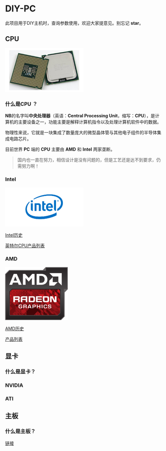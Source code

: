 # DIY-PC

此项目用于DIY主机时，查询参数使用，欢迎大家提意见。别忘记 **star**。

## CPU 

<img src="./resource/image/cpu.jpg " width="50%" height="50%">

### 什么是CPU ？

**NB**的名字叫**中央处理器**（英语：**Central Processing Unit**，缩写：**CPU**），是计算机的主要设备之一，功能主要是解释计算机指令以及处理计算机软件中的数据。

物理性来说，它就是一块集成了数量庞大的微型晶体管与其他电子组件的半导体集成电路芯片。

目前世界 **PC** 端的 **CPU** 主要由 **AMD** 和 **Intel** 两家垄断。

> 国内也一直在努力，相信设计是没有问题的，但是工艺还是达不到要求，仍需努力啊！

### Intel

<img src="./resource/logo/intel.png " width="50%" height="50%">

[Intel历史]()

[英特尔CPU产品列表](cpu/intel)

### AMD

<img src="./resource/logo/amd.png" width="40%" height="40%">

[AMD历史]()

[产品列表]()

## 显卡

### 什么是显卡？

### NVIDIA

### ATI

## 主板

### 什么是主板？

[链接]()